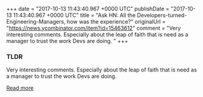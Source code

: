 +++
date = "2017-10-13 11:43:40.967 +0000 UTC"
publishDate = "2017-10-13 11:43:40.967 +0000 UTC"
title = "Ask HN: All the Developers-turned-Engineering-Managers, how was the experience?"
originalUrl = "https://news.ycombinator.com/item?id=15463612"
comment = "Very interesting comments. Especially about the leap of faith that is need as a manager to trust the work Devs are doing. "
+++

### TLDR

Very interesting comments. Especially about the leap of faith that is need as a manager to trust the work Devs are doing.

[Read more](https://news.ycombinator.com/item?id=15463612)
